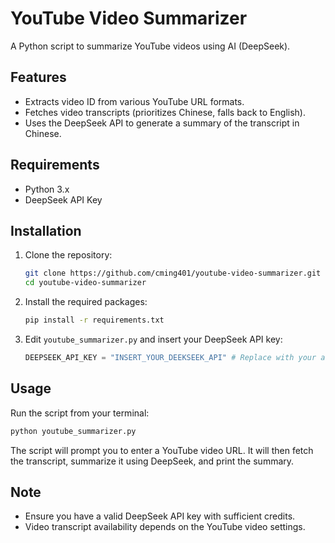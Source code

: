 # YouTube Video Summarizer

A Python script to summarize YouTube videos using AI (DeepSeek).

## Features

*   Extracts video ID from various YouTube URL formats.
*   Fetches video transcripts (prioritizes Chinese, falls back to English).
*   Uses the DeepSeek API to generate a summary of the transcript in Chinese.

## Requirements

*   Python 3.x
*   DeepSeek API Key

## Installation

1.  Clone the repository:
    ```bash
    git clone https://github.com/cming401/youtube-video-summarizer.git
    cd youtube-video-summarizer
    ```
2.  Install the required packages:
    ```bash
    pip install -r requirements.txt
    ```
3.  Edit `youtube_summarizer.py` and insert your DeepSeek API key:
    ```python
    DEEPSEEK_API_KEY = "INSERT_YOUR_DEEKSEEK_API" # Replace with your actual key
    ```

## Usage

Run the script from your terminal:

```bash
python youtube_summarizer.py
```

The script will prompt you to enter a YouTube video URL. It will then fetch the transcript, summarize it using DeepSeek, and print the summary.

## Note

*   Ensure you have a valid DeepSeek API key with sufficient credits.
*   Video transcript availability depends on the YouTube video settings.
